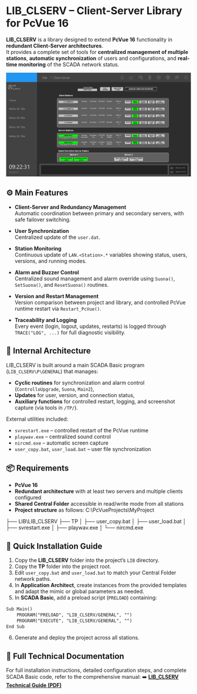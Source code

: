 # LIB_CLSERV – Client-Server Library for PcVue 16

**LIB_CLSERV** is a library designed to extend **PcVue 16** functionality in **redundant Client-Server architectures**.  
It provides a complete set of tools for **centralized management of multiple stations**, **automatic synchronization** of users and configurations, and **real-time monitoring** of the SCADA network status.

![Dashboard Client-Server](./DOCS/Screen_Mimic.png)

## ⚙️ Main Features

- **Client-Server and Redundancy Management**  
  Automatic coordination between primary and secondary servers, with safe failover switching.

- **User Synchronization**  
  Centralized update of the `user.dat`.

- **Station Monitoring**  
  Continuous update of `LAN.<Station>.*` variables showing status, users, versions, and running modes.

- **Alarm and Buzzer Control**  
  Centralized sound management and alarm override using `Suona()`, `SetSuona()`, and `ResetSuona()` routines.

- **Version and Restart Management**  
  Version comparison between project and library, and controlled PcVue runtime restart via `Restart_PcVue()`.

- **Traceability and Logging**  
  Every event (login, logout, updates, restarts) is logged through `TRACE("LOG", ...)` for full diagnostic visibility.

## 🧩 Internal Architecture

LIB_CLSERV is built around a main SCADA Basic program (`LIB_CLSERV\P\GENERAL`) that manages:
- **Cyclic routines** for synchronization and alarm control (`ControlloUpgrade`, `Suona`, `Main2`),
- **Updates** for user, version, and connection status,
- **Auxiliary functions** for controlled restart, logging, and screenshot capture (via tools in `/TP/`).

External utilities included:
- `svrestart.exe` – controlled restart of the PcVue runtime  
- `playwav.exe` – centralized sound control  
- `nircmd.exe` – automatic screen capture  
- `user_copy.bat`, `user_load.bat` – user file synchronization  

## 📦 Requirements

- **PcVue 16**  
- **Redundant architecture** with at least two servers and multiple clients configured  
- **Shared Central Folder** accessible in read/write mode from all stations  
- **Project structure** as follows: C:\PcVueProjects\MyProject

├── LIB\LIB_CLSERV
├── TP
│ ├── user_copy.bat
│ ├── user_load.bat
│ ├── svrestart.exe
│ ├── playwav.exe
│ └── nircmd.exe

## 🚀 Quick Installation Guide

1. Copy the **LIB_CLSERV** folder into the project’s `LIB` directory.  
2. Copy the **TP** folder into the project root.  
3. Edit `user_copy.bat` and `user_load.bat` to match your Central Folder network paths.  
4. In **Application Architect**, create instances from the provided templates and adapt the mimic or global parameters as needed.  
5. In **SCADA Basic**, add a preload script (`PRELOAD`) containing:

```vba
Sub Main()
    PROGRAM("PRELOAD", "LIB_CLSERV/GENERAL", "")
    PROGRAM("EXECUTE", "LIB_CLSERV/GENERAL", "")
End Sub 
```
6. Generate and deploy the project across all stations.

## 📘 Full Technical Documentation
For full installation instructions, detailed configuration steps, and complete SCADA Basic code, refer to the comprehensive manual:
➡️ [**LIB_CLSERV Technical Guide (PDF)**](./DOCS/LIB_CLSERV_Technical_Guide.pdf)
